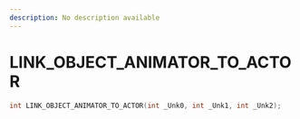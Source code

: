 ```yaml
---
description: No description available 
---
```


# LINK_OBJECT_ANIMATOR_TO_ACTOR

```cpp
int LINK_OBJECT_ANIMATOR_TO_ACTOR(int _Unk0, int _Unk1, int _Unk2);
```
